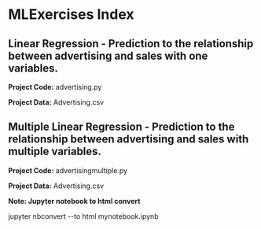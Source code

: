 # MLExercises Index

## Linear Regression - Prediction to the relationship between advertising and sales with one variables.

**Project Code:** 
advertising.py

**Project Data:**
Advertising.csv

## Multiple Linear Regression - Prediction to the relationship between advertising and sales with multiple variables.

**Project Code:** 
advertisingmultiple.py

**Project Data:**
Advertising.csv

**Note: Jupyter notebook to html convert**

jupyter nbconvert --to html mynotebook.ipynb
